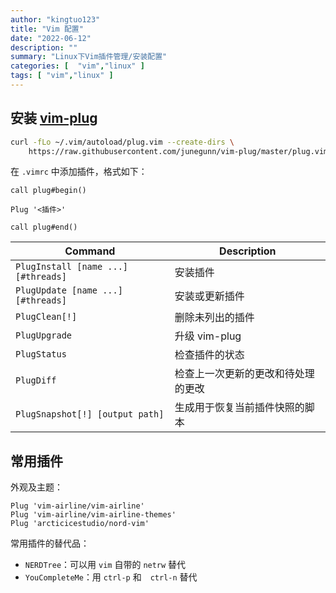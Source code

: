 ```yaml
---
author: "kingtuo123"
title: "Vim 配置"
date: "2022-06-12"
description: ""
summary: "Linux下Vim插件管理/安装配置"
categories: [  "vim","linux" ]
tags: [ "vim","linux" ]
---
```


## 安装 [vim-plug](https://github.com/junegunn/vim-plug)

```bash
curl -fLo ~/.vim/autoload/plug.vim --create-dirs \
    https://raw.githubusercontent.com/junegunn/vim-plug/master/plug.vim
```

在 `.vimrc` 中添加插件，格式如下：

```vimrc
call plug#begin()

Plug '<插件>'

call plug#end()
```

| Command | Description |
| -- | -- |
| `PlugInstall [name ...] [#threads]` | 安装插件 |
| `PlugUpdate [name ...] [#threads]` | 安装或更新插件 |
| `PlugClean[!]` | 删除未列出的插件 |
| `PlugUpgrade` | 升级 vim-plug |
| `PlugStatus` | 检查插件的状态 |
| `PlugDiff` | 检查上一次更新的更改和待处理的更改 |
| `PlugSnapshot[!] [output path]` | 生成用于恢复当前插件快照的脚本 |

## 常用插件


外观及主题：

```
Plug 'vim-airline/vim-airline'
Plug 'vim-airline/vim-airline-themes'
Plug 'arcticicestudio/nord-vim'
```

常用插件的替代品：

- `NERDTree`：可以用 `vim` 自带的 `netrw` 替代
- `YouCompleteMe`：用 `ctrl-p` 和　`ctrl-n` 替代




















